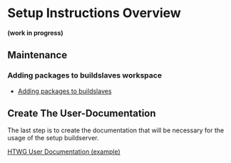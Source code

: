 # Setup Instructions Overview
**(work in progress)**


## Maintenance
### Adding packages to buildslaves workspace
* [Adding packages to buildslaves](buildserver/customize-buildslaves.md)

## Create The User-Documentation
The last step is to create the documentation that will be necessary for the
usage of the setup buildserver.

[HTWG User Documentation (example)](examples/user-documentation-HTWG.md)

